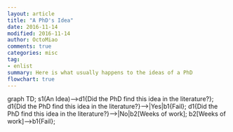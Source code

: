 ```yaml
---
layout: article
title: "A PhD's Idea"
date: 2016-11-14
modified: 2016-11-14 
author: OctoMiao
comments: true
categories: misc
tag:
- enlist
summary: Here is what usually happens to the ideas of a PhD
flowchart: true
---
```




<div class="mermaid">
graph TD;
    s1(An Idea)-->d1{Did the PhD find this idea in the literature?};
	d1{Did the PhD find this idea in the literature?}-->|Yes|b1{Fail};
	d1{Did the PhD find this idea in the literature?}-->|No|b2[Weeks of work];
	b2[Weeks of work]-->b1{Fail};
</div>
